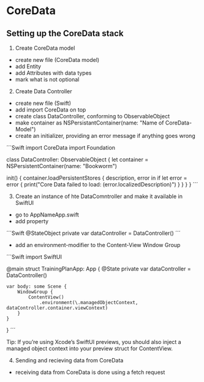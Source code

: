 # CoreData
## Setting up the CoreData stack

1. Create CoreData model
- create new file (CoreData model)
- add Entity
- add Attributes with data types
- mark what is not optional

2. Create Data Controller
- create new file (Swift)
- add import CoreData on top
- create class DataController, conforming to ObservableObject
- make container as NSPersistantContainer(name: "Name of CoreData-Model")
- create an initializer, providing an error message if anything goes wrong

´´´Swift
import CoreData
import Foundation

class DataController: ObservableObject {
  let container = NSPersistentContainer(name: "Bookworm")

  init() {
    container.loadPersistentStores { description, error in
      if let error = error {
          print("Core Data failed to load: \(error.localizedDescription)")
      }
    }
  }
}
´´´

3. Create an instance of hte DataComntroller and make it available in SwiftUI
- go to AppNameApp.swift
- add property

´´´Swift
@StateObject private var dataController = DataController()
´´´

- add an environment-modifier to the Content-View Window Group

´´´Swift
import SwiftUI

@main
struct TrainingPlanApp: App {
    @State private var dataController = DataController()
    
    var body: some Scene {
        WindowGroup {
            ContentView()
                .environment(\.managedObjectContext, dataController.container.viewContext)
        }
    }
}
´´´

Tip: If you’re using Xcode’s SwiftUI previews, you should also inject a managed object context into your preview struct for ContentView.

4. Sending and recieving data from CoreData
- receiving data from CoreData is done using a fetch request